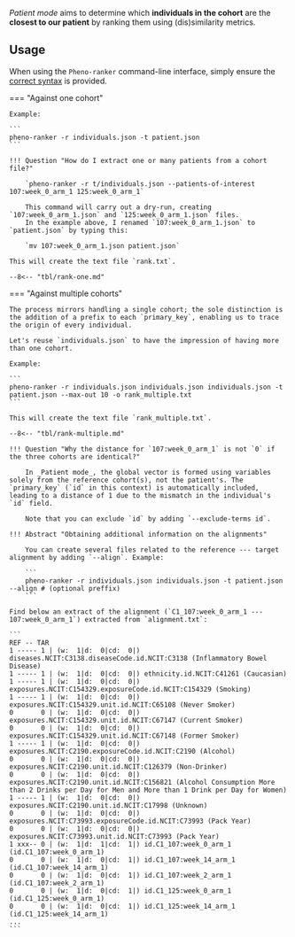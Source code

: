 _Patient mode_ aims to determine which **individuals in the cohort** are the **closest to our patient** by ranking them using (dis)similarity metrics.

## Usage

When using the `Pheno-ranker` command-line interface, simply ensure the [correct syntax](https://github.com/cnag-biomedical-informatics/pheno-ranker#synopsis) is provided.

=== "Against one cohort"

    Example:

    ```
    pheno-ranker -r individuals.json -t patient.json
    ```
    
    !!! Question "How do I extract one or many patients from a cohort file?"

        `pheno-ranker -r t/individuals.json --patients-of-interest 107:week_0_arm_1 125:week_0_arm_1`

        This command will carry out a dry-run, creating `107:week_0_arm_1.json` and `125:week_0_arm_1.json` files.
        In the example above, I renamed `107:week_0_arm_1.json` to `patient.json` by typing this:
       
        `mv 107:week_0_arm_1.json patient.json`         

    This will create the text file `rank.txt`.

    --8<-- "tbl/rank-one.md"

=== "Against multiple cohorts"

    The process mirrors handling a single cohort; the sole distinction is the addition of a prefix to each `primary_key`, enabling us to trace the origin of every individual.

    Let's reuse `individuals.json` to have the impression of having more than one cohort.

    Example:

    ```
    pheno-ranker -r individuals.json individuals.json individuals.json -t patient.json --max-out 10 -o rank_multiple.txt
    ```

    This will create the text file `rank_multiple.txt`.

    --8<-- "tbl/rank-multiple.md"

    !!! Question "Why the distance for `107:week_0_arm_1` is not `0` if the three cohorts are identical?"

        In _Patient mode_, the global vector is formed using variables solely from the reference cohort(s), not the patient's. The `primary_key` (`id` in this context) is automatically included, leading to a distance of 1 due to the mismatch in the individual's `id` field.

        Note that you can exclude `id` by adding `--exclude-terms id`.

    !!! Abstract "Obtaining additional information on the alignments"

        You can create several files related to the reference --- target alignment by adding `--align`. Example:

        ```
        pheno-ranker -r individuals.json individuals.json -t patient.json --align # (optional preffix)
        ```

    Find below an extract of the alignment (`C1_107:week_0_arm_1 --- 107:week_0_arm_1`) extracted from `alignment.txt`:

    ```
    REF -- TAR
    1 ----- 1 | (w:  1|d:  0|cd:  0|) diseases.NCIT:C3138.diseaseCode.id.NCIT:C3138 (Inflammatory Bowel Disease)
    1 ----- 1 | (w:  1|d:  0|cd:  0|) ethnicity.id.NCIT:C41261 (Caucasian)
    1 ----- 1 | (w:  1|d:  0|cd:  0|) exposures.NCIT:C154329.exposureCode.id.NCIT:C154329 (Smoking)
    1 ----- 1 | (w:  1|d:  0|cd:  0|) exposures.NCIT:C154329.unit.id.NCIT:C65108 (Never Smoker)
    0       0 | (w:  1|d:  0|cd:  0|) exposures.NCIT:C154329.unit.id.NCIT:C67147 (Current Smoker)
    0       0 | (w:  1|d:  0|cd:  0|) exposures.NCIT:C154329.unit.id.NCIT:C67148 (Former Smoker)
    1 ----- 1 | (w:  1|d:  0|cd:  0|) exposures.NCIT:C2190.exposureCode.id.NCIT:C2190 (Alcohol)
    0       0 | (w:  1|d:  0|cd:  0|) exposures.NCIT:C2190.unit.id.NCIT:C126379 (Non-Drinker)
    0       0 | (w:  1|d:  0|cd:  0|) exposures.NCIT:C2190.unit.id.NCIT:C156821 (Alcohol Consumption More than 2 Drinks per Day for Men and More than 1 Drink per Day for Women)
    1 ----- 1 | (w:  1|d:  0|cd:  0|) exposures.NCIT:C2190.unit.id.NCIT:C17998 (Unknown)
    0       0 | (w:  1|d:  0|cd:  0|) exposures.NCIT:C73993.exposureCode.id.NCIT:C73993 (Pack Year)
    0       0 | (w:  1|d:  0|cd:  0|) exposures.NCIT:C73993.unit.id.NCIT:C73993 (Pack Year)
    1 xxx-- 0 | (w:  1|d:  1|cd:  1|) id.C1_107:week_0_arm_1 (id.C1_107:week_0_arm_1)
    0       0 | (w:  1|d:  0|cd:  1|) id.C1_107:week_14_arm_1 (id.C1_107:week_14_arm_1)
    0       0 | (w:  1|d:  0|cd:  1|) id.C1_107:week_2_arm_1 (id.C1_107:week_2_arm_1)
    0       0 | (w:  1|d:  0|cd:  1|) id.C1_125:week_0_arm_1 (id.C1_125:week_0_arm_1)
    0       0 | (w:  1|d:  0|cd:  1|) id.C1_125:week_14_arm_1 (id.C1_125:week_14_arm_1)
    ...
    ```
